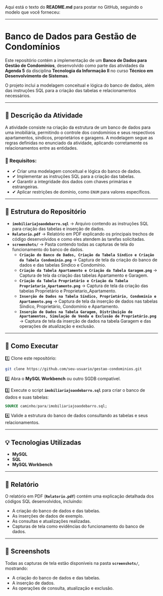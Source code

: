 Aqui está o texto do **README.md** para postar no GitHub, seguindo o modelo que você forneceu:

---

# Banco de Dados para Gestão de Condomínios

Este repositório contém a implementação de um **Banco de Dados para Gestão de Condomínios**, desenvolvido como parte das atividades da **Agenda 5** da disciplina **Tecnologia da Informação II** no curso **Técnico em Desenvolvimento de Sistemas**.

O projeto inclui a modelagem conceitual e lógica do banco de dados, além das instruções SQL para a criação das tabelas e relacionamentos necessários.

---

## 📝 Descrição da Atividade

A atividade consiste na criação da estrutura de um banco de dados para uma imobiliária, permitindo o controle dos condomínios e seus respectivos apartamentos, síndicos, proprietários e garagens. A modelagem segue as regras definidas no enunciado da atividade, aplicando corretamente os relacionamentos entre as entidades.

### 📌 Requisitos:

- ✔ Criar uma modelagem conceitual e lógica do banco de dados.
- ✔ Implementar as instruções SQL para a criação das tabelas.
- ✔ Garantir a integridade dos dados com chaves primárias e estrangeiras.
- ✔ Aplicar restrições de domínio, como `ENUM` para valores específicos.

---

## 📂 Estrutura do Repositório

- **`imobiliariajoaodebarro.sql`** → Arquivo contendo as instruções SQL para criação das tabelas e inserção de dados.
- **`Relatorio.pdf`** → Relatório em PDF explicando os principais trechos de código desenvolvidos e como eles atendem às tarefas solicitadas.
- **`screenshots/`** → Pasta contendo todas as capturas de tela do funcionamento do banco de dados.
  - **`Criação do Banco de Dados, Criação da Tabela Síndico e Criação da Tabela Condomínio.png`** → Captura de tela da criação do banco de dados e das tabelas Síndico e Condomínio.
  - **`Criação da Tabela Apartamento e Criação da Tabela Garagem.png`** → Captura de tela da criação das tabelas Apartamento e Garagem.
  - **`Criação da Tabela Proprietário e Criação da Tabela Proprietario_Apartamento.png`** → Captura de tela da criação das tabelas Proprietário e Proprietario_Apartamento.
  - **`Inserção de Dados na Tabela Síndico, Proprietário, Condomínio e Apartamento.png`** → Captura de tela da inserção de dados nas tabelas Síndico, Proprietário, Condomínio e Apartamento.
  - **`Inserção de Dados na Tabela Garagem, Distribuição de Apartamentos, Simulação de Venda e Exclusão de Proprietário.png`** → Captura de tela da inserção de dados na tabela Garagem e das operações de atualização e exclusão.

---

## 🚀 Como Executar

1️⃣ Clone este repositório:

```bash
git clone https://github.com/seu-usuario/gestao-condominios.git
```

2️⃣ Abra o **MySQL Workbench** ou outro SGDB compatível.

3️⃣ Execute o script **`imobiliariajoaodebarro.sql`** para criar o banco de dados e suas tabelas:

```sql
SOURCE caminho/para/imobiliariajoaodebarro.sql;
```

4️⃣ Valide a estrutura do banco de dados consultando as tabelas e seus relacionamentos.

---

## 💡 Tecnologias Utilizadas

- **MySQL**
- **SQL**
- **MySQL Workbench**

---

## 📄 Relatório

O relatório em PDF (**`Relatorio.pdf`**) contém uma explicação detalhada dos códigos SQL desenvolvidos, incluindo:

- A criação do banco de dados e das tabelas.
- As inserções de dados de exemplo.
- As consultas e atualizações realizadas.
- Capturas de tela como evidências do funcionamento do banco de dados.

---

## 📸 Screenshots

Todas as capturas de tela estão disponíveis na pasta **`screenshots/`**, mostrando:

- A criação do banco de dados e das tabelas.
- A inserção de dados.
- As operações de consulta, atualização e exclusão.
